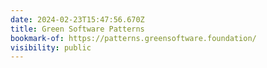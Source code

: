 ```yaml
---
date: 2024-02-23T15:47:56.670Z
title: Green Software Patterns
bookmark-of: https://patterns.greensoftware.foundation/
visibility: public
---
```

